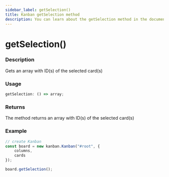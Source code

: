 ```yaml
---
sidebar_label: getSelection()
title: Kanban getSelection method
description: You can learn about the getSelection method in the documentation of the JavaScript Kanban library. Browse developer guides and API reference, try out code examples and live demos.
---
```


# getSelection()

### Description

Gets an array with ID(s) of the selected card(s)

### Usage

~~~jsx {}
getSelection: () => array;
~~~

### Returns

The method returns an array with ID(s) of the selected card(s)

### Example

~~~jsx {7}
// create Kanban
const board = new kanban.Kanban("#root", {
	columns,
	cards
});

board.getSelection();
~~~
